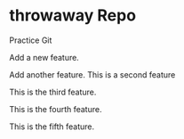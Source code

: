 # throwaway Repo

Practice Git

Add a new feature.

Add another feature. This is a second feature

This is the third feature.

This is the fourth feature.

This is the fifth feature.